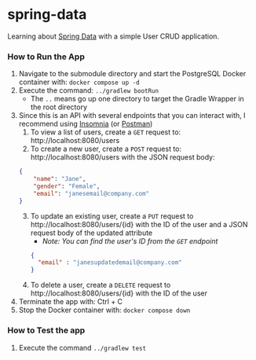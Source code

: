 # spring-data
Learning about [Spring Data](https://spring.io/projects/spring-data) with a simple User CRUD application. 

### How to Run the App
1) Navigate to the submodule directory and start the PostgreSQL Docker container with: `docker compose up -d`
2) Execute the command: `../gradlew bootRun`
   * The `..` means go up one directory to target the Gradle Wrapper in the root directory
3) Since this is an API with several endpoints that you can interact with, I recommend using [Insomnia](https://insomnia.rest/features/api-testing) (or [Postman](https://www.postman.com/product/what-is-postman/)) 
   1) To view a list of users, create a `GET` request to: http://localhost:8080/users
   2) To create a new user, create a `POST` request to: http://localhost:8080/users with the JSON request body:
   ```json
   {
       "name": "Jane",
       "gender": "Female",
       "email": "janesemail@company.com"
   }
   ```
   3) To update an existing user, create a `PUT` request to http://localhost:8080/users/{id} with the ID of the user and a JSON request body of the updated attribute
      * _Note: You can find the user's ID from the `GET` endpoint_
      ```json
      {
        "email" : "janesupdatedemail@company.com"
      }
      ```
   4) To delete a user, create a `DELETE` request to http://localhost:8080/users/{id} with the ID of the user
4) Terminate the app with: Ctrl + C 
5) Stop the Docker container with: `docker compose down`

### How to Test the app
1) Execute the command `../gradlew test`